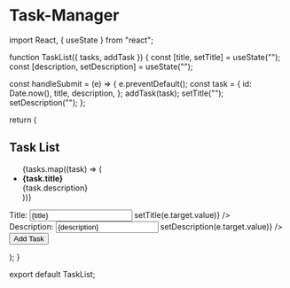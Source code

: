 # Task-Manager

import React, { useState } from "react";

function TaskList({ tasks, addTask }) {
const [title, setTitle] = useState("");
const [description, setDescription] = useState("");

const handleSubmit = (e) => {
e.preventDefault();
const task = {
id: Date.now(),
title,
description,
};
addTask(task);
setTitle("");
setDescription("");
};

return (
<div>
<h2>Task List</h2>
<ul>
{tasks.map((task) => (
<li key={task.id}>
<strong>{task.title}</strong>
<br />
{task.description}
</li>
))}
</ul>
<form onSubmit={handleSubmit}>
<label>
Title:
<input
type="text"
value={title}
onChange={(e) => setTitle(e.target.value)}
/>
</label>
<br />
<label>
Description:
<input
type="text"
value={description}
onChange={(e) => setDescription(e.target.value)}
/>
</label>
<br />
<button type="submit">Add Task</button>
</form>
</div>
);
}

export default TaskList;
